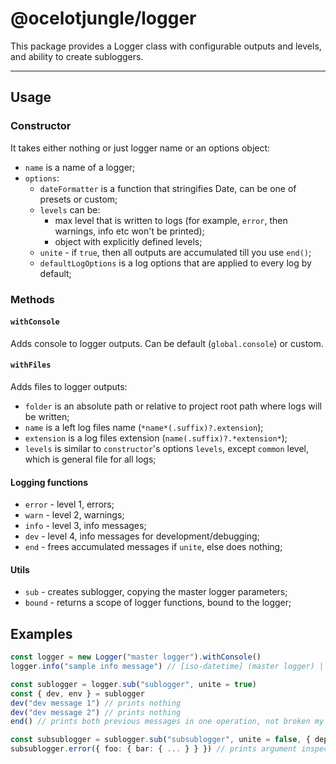 # @ocelotjungle/logger
This package provides a Logger class with configurable outputs and levels, and ability to create subloggers.

---

## Usage

### Constructor
It takes either nothing or just logger name or an options object:
- `name` is a name of a logger;
- `options`:
  - `dateFormatter` is a function that stringifies Date, can be one of presets or custom;
  - `levels` can be:
    - max level that is written to logs (for example, `error`, then warnings, info etc won't be printed);
    - object with explicitly defined levels;
  - `unite` - if `true`, then all outputs are accumulated till you use `end()`;
  - `defaultLogOptions` is a log options that are applied to every log by default;

### Methods

#### `withConsole`
Adds console to logger outputs. Can be default (`global.console`) or custom.

#### `withFiles`
Adds files to logger outputs:
- `folder` is an absolute path or relative to project root path where logs will be written;
- `name` is a left log files name (`*name*(.suffix)?.extension`);
- `extension` is a log files extension (`name(.suffix)?.*extension*`);
- `levels` is similar to `constructor`'s options `levels`, except `common` level, which is general file for all logs;

#### Logging functions
- `error` - level 1, errors;
- `warn` - level 2, warnings;
- `info` - level 3, info messages;
- `dev` - level 4, info messages for development/debugging;
- `end` - frees accumulated messages if `unite`, else does nothing;

#### Utils
- `sub` - creates sublogger, copying the master logger parameters;
- `bound` - returns a scope of logger functions, bound to the logger;

## Examples
```ts
const logger = new Logger("master logger").withConsole()
logger.info("sample info message") // [iso-datetime] (master logger) ||| sample info message

const sublogger = logger.sub("sublogger", unite = true)
const { dev, env } = sublogger
dev("dev message 1") // prints nothing
dev("dev message 2") // prints nothing
end() // prints both previous messages in one operation, not broken my any other logger intermediate output

const subsublogger = sublogger.sub("subsublogger", unite = false, { depth: null })
subsublogger.error({ foo: { bar: { ... } } }) // prints argument inspected with no depth constraint, as console.dir(..., { depth: null }) would
```
